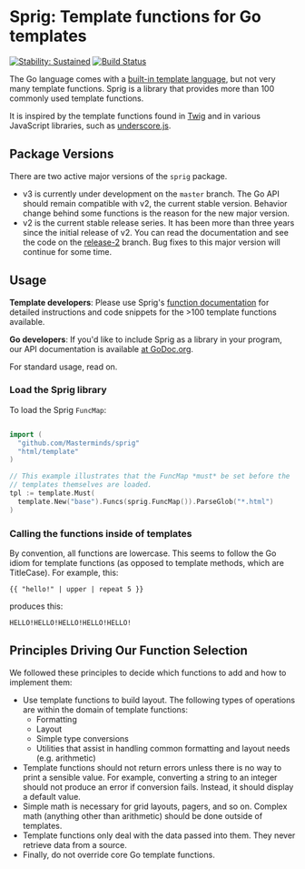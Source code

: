 # Sprig: Template functions for Go templates

[![Stability: Sustained](https://masterminds.github.io/stability/sustained.svg)](https://masterminds.github.io/stability/sustained.html)
[![Build Status](https://travis-ci.org/Masterminds/sprig.svg?branch=master)](https://travis-ci.org/Masterminds/sprig)

The Go language comes with a [built-in template
language](http://golang.org/pkg/text/template/), but not
very many template functions. Sprig is a library that provides more than 100 commonly
used template functions.

It is inspired by the template functions found in
[Twig](http://twig.sensiolabs.org/documentation) and in various
JavaScript libraries, such as [underscore.js](http://underscorejs.org/).

## Package Versions

There are two active major versions of the `sprig` package.

* v3 is currently under development on the `master` branch. The Go API should
  remain compatible with v2, the current stable version. Behavior change behind
  some functions is the reason for the new major version.
* v2 is the current stable release series. It has been more than three years since
  the initial release of v2. You can read the documentation and see the code
  on the [release-2](https://github.com/Masterminds/sprig/tree/release-2) branch.
  Bug fixes to this major version will continue for some time.

## Usage

**Template developers**: Please use Sprig's [function documentation](http://masterminds.github.io/sprig/) for
detailed instructions and code snippets for the >100 template functions available.

**Go developers**: If you'd like to include Sprig as a library in your program,
our API documentation is available [at GoDoc.org](http://godoc.org/github.com/Masterminds/sprig).

For standard usage, read on.

### Load the Sprig library

To load the Sprig `FuncMap`:

```go

import (
  "github.com/Masterminds/sprig"
  "html/template"
)

// This example illustrates that the FuncMap *must* be set before the
// templates themselves are loaded.
tpl := template.Must(
  template.New("base").Funcs(sprig.FuncMap()).ParseGlob("*.html")
)


```

### Calling the functions inside of templates

By convention, all functions are lowercase. This seems to follow the Go
idiom for template functions (as opposed to template methods, which are
TitleCase). For example, this:

```
{{ "hello!" | upper | repeat 5 }}
```

produces this:

```
HELLO!HELLO!HELLO!HELLO!HELLO!
```

## Principles Driving Our Function Selection

We followed these principles to decide which functions to add and how to implement them:

- Use template functions to build layout. The following
  types of operations are within the domain of template functions:
  - Formatting
  - Layout
  - Simple type conversions
  - Utilities that assist in handling common formatting and layout needs (e.g. arithmetic)
- Template functions should not return errors unless there is no way to print
  a sensible value. For example, converting a string to an integer should not
  produce an error if conversion fails. Instead, it should display a default
  value.
- Simple math is necessary for grid layouts, pagers, and so on. Complex math
  (anything other than arithmetic) should be done outside of templates.
- Template functions only deal with the data passed into them. They never retrieve
  data from a source.
- Finally, do not override core Go template functions.
